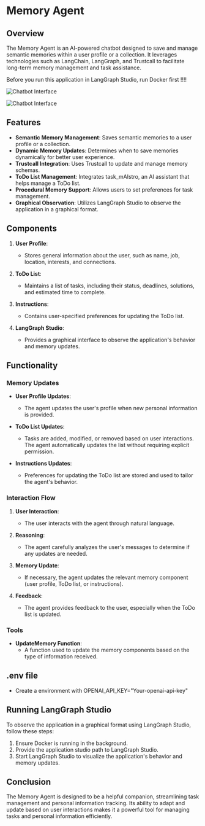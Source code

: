# Memory Agent

## Overview

The Memory Agent is an AI-powered chatbot designed to save and manage semantic memories within a user profile or a collection. It leverages technologies such as LangChain, LangGraph, and Trustcall to facilitate long-term memory management and task assistance.


Before you run this application in LangGraph Studio, run Docker first !!!!

![Chatbot Interface](https://github.com/Nanibucky/ToDo_Agents/blob/main/source/cover_page.jpg)

![Chatbot Interface](https://github.com/Nanibucky/ToDo_Agents/blob/main/source/cover_page_2.png)






## Features

- **Semantic Memory Management**: Saves semantic memories to a user profile or a collection.
- **Dynamic Memory Updates**: Determines when to save memories dynamically for better user experience.
- **Trustcall Integration**: Uses Trustcall to update and manage memory schemas.
- **ToDo List Management**: Integrates task_mAIstro, an AI assistant that helps manage a ToDo list.
- **Procedural Memory Support**: Allows users to set preferences for task management.
- **Graphical Observation**: Utilizes LangGraph Studio to observe the application in a graphical format.

## Components

1. **User Profile**: 
   - Stores general information about the user, such as name, job, location, interests, and connections.

2. **ToDo List**: 
   - Maintains a list of tasks, including their status, deadlines, solutions, and estimated time to complete.

3. **Instructions**: 
   - Contains user-specified preferences for updating the ToDo list.

4. **LangGraph Studio**: 
   - Provides a graphical interface to observe the application's behavior and memory updates.

## Functionality

### Memory Updates

- **User Profile Updates**: 
  - The agent updates the user's profile when new personal information is provided.

- **ToDo List Updates**: 
  - Tasks are added, modified, or removed based on user interactions. The agent automatically updates the list without requiring explicit permission.

- **Instructions Updates**: 
  - Preferences for updating the ToDo list are stored and used to tailor the agent's behavior.

### Interaction Flow

1. **User Interaction**: 
   - The user interacts with the agent through natural language.

2. **Reasoning**: 
   - The agent carefully analyzes the user's messages to determine if any updates are needed.

3. **Memory Update**: 
   - If necessary, the agent updates the relevant memory component (user profile, ToDo list, or instructions).

4. **Feedback**: 
   - The agent provides feedback to the user, especially when the ToDo list is updated.

### Tools

- **UpdateMemory Function**: 
  - A function used to update the memory components based on the type of information received.

## .env file
   - Create a environment with    OPENAI_API_KEY="Your-openai-api-key"


## Running LangGraph Studio

To observe the application in a graphical format using LangGraph Studio, follow these steps:

1. Ensure Docker is running in the background.
2. Provide the application studio path to LangGraph Studio.
3. Start LangGraph Studio to visualize the application's behavior and memory updates.

## Conclusion

The Memory Agent is designed to be a helpful companion, streamlining task management and personal information tracking. Its ability to adapt and update based on user interactions makes it a powerful tool for managing tasks and personal information efficiently.
